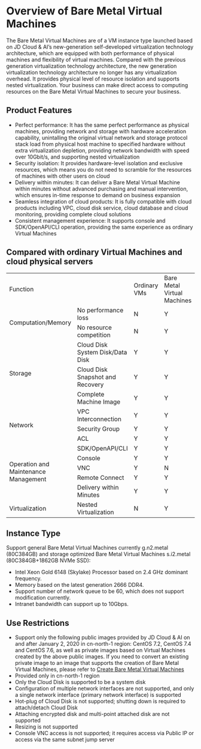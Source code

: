 # Overview of Bare Metal Virtual Machines

The Bare Metal Virtual Machines are of a VM instance type launched based on JD Cloud & AI’s new-generation self-developed virtualization technology architecture, which are equipped with both performance of physical machines and flexibility of virtual machines. Compared with the previous generation virtualization technology architecture, the new generation virtualization technology architecture no longer has any virtualization overhead. It provides physical level of resource isolation and supports nested virtualization. Your business can make direct access to computing resources on the Bare Metal Virtual Machines to secure your business.
 
## Product Features
*  Perfect performance: It has the same perfect performance as physical machines, providing network and storage with hardware acceleration capability, unintalling the original virtual network and storage protocol stack load from physical host machine to specified hardware without extra virtualization depletion, providing network bandwidth with speed over 10Gbit/s, and supporting nested virtualization
*  Security isolation: It provides hardware-level isolation and exclusive resources, which means you do not need to scramble for the resources of machines with other users on cloud
*  Delivery within minutes: It can deliver a Bare Metal Virtual Machine within minutes without advanced purchasing and manual intervention, which ensures in-time response to demand on business expansion
*  Seamless integration of cloud products: It is fully compatible with cloud products including VPC, cloud disk service, cloud database and cloud monitoring, providing complete cloud solutions
*  Consistent management experience: It supports console and SDK/OpenAPI/CLI operation, providing the same experience as ordinary Virtual Machines

## Compared with ordinary Virtual Machines and cloud physical servers
<table>
   <tr>
      <td colspan="2">Function</td>
      <td >Ordinary VMs</td>
      <td >Bare Metal Virtual Machines</td>
      <td >Cloud Physical Server</td>
	</tr>
	<tr>
      <td rowspan="2">Computation/Memory</td>
      <td >No performance loss</td>
      <td >N</td>
      <td >Y</td>
      <td >Y</td>
	</tr>
	<tr>
      <td >No resource competition</td>
      <td >N</td>
      <td >Y</td>
      <td >Y</td>
   	</tr>
  	<tr>
      <td rowspan="3">Storage</td>
      <td >Cloud Disk System Disk/Data Disk</td>
      <td >Y</td>
      <td >Y</td>
      <td >N</td>
	</tr>
	<tr>
      <td >Cloud Disk Snapshot and Recovery</td>
      <td >Y</td>
      <td >Y</td>
      <td >N</td>
   	</tr>
	<tr>
      <td >Complete Machine Image</td>
      <td >Y</td>
      <td >Y</td>
      <td >N</td>
   	</tr>
  	<tr>
      <td rowspan="3">Network</td>
      <td >VPC Interconnection</td>
      <td >Y</td>
      <td >Y</td>
      <td >N</td>
	</tr>
	<tr>
      <td >Security Group</td>
      <td >Y</td>
      <td >Y</td>
      <td >N</td>
   	</tr>
	<tr>
      <td >ACL</td>
      <td >Y</td>
      <td >Y</td>
      <td >N</td>
   	</tr>
  	<tr>
      <td rowspan="5">Operation and Maintenance Management</td>
      <td >SDK/OpenAPI/CLI</td>
      <td >Y</td>
      <td >Y</td>
      <td >N</td>
	</tr>
  	<tr>
      <td >Console</td>
      <td >Y</td>
      <td >Y</td>
      <td >N</td>
	</tr>
	<tr>
      <td >VNC</td>
      <td >Y</td>
      <td >N</td>
      <td >N</td>
	</tr>
	<tr>
      <td >Remote Connect</td>
      <td >Y</td>
      <td >Y</td>
      <td >Y</td>
	</tr>
	<tr>
      <td >Delivery within Minutes</td>
      <td >Y</td>
      <td >Y</td>
      <td >Y</td>
	</tr>
  	<tr>
      <td >Virtualization</td>
      <td >Nested Virtualization</td>
      <td >N</td>
      <td >Y</td>
      <td >Y</td>
	</tr>
</table>

## Instance Type

Support general Bare Metal Virtual Machines currently g.n2.metal (80C384GB) and storage optimized Bare Metal Virtual Machines s.i2.metal (80C384GB+1862GB NVMe SSD):

*	Intel Xeon Gold 6148 (Skylake) Processor based on 2.4 GHz dominant frequency.
* 	Memory based on the latest generation 2666 DDR4.
*  Support number of network queue to be 60, which does not support modification currently.
*  Intranet bandwidth can support up to 10Gbps.

## Use Restrictions

* 	Support only the following public images provided by JD Cloud & AI on and after January 2, 2020 in cn-north-1 region: CentOS 7.2, CentOS 7.4 and CentOS 7.6, as well as private images based on Virtual Machines created by the above public images. If you need to convert an existing private image to an image that supports the creation of Bare Metal Virtual Machines, please refer to [Create Bare Metal Virtual Machines](Create-BM-Instance.md)
*  	Provided only in cn-north-1 region
*  	Only the Cloud Disk is supported to be a system disk
* 	Configuration of multiple network interfaces are not supported, and only a single network interface (primary network interface) is supported
*  	Hot-plug of Cloud Disk is not supported; shutting down is required to attach/detach Cloud Disk
*  	Attaching encrypted disk and multi-point attached disk are not supported
*	Resizing is not supported
* 	Console VNC access is not supported; it requires access via Public IP or access via the same subnet jump server

